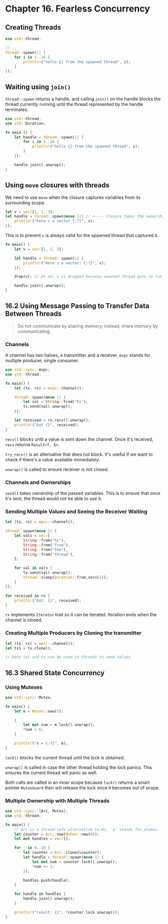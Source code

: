 # Chapter 16. Fearless Concurrency

## Creating Threads

```rust
use std::thread;

// ..
thread::spawn(|| {
    for i in 1..10 {
        println!("hello {} from the spawned thread", i);
    }
});
```

## Waiting using `join()`

`thread::spawn` returns a handle, and calling `join()` on the handle blocks the thread currently running until the thread represented by the handle terminates.

```rust
use std::thread;
use std::Duration;

fn main () {
    let handle = thread::spawn(|| {
        for i in 1..10 {
            println!("hello {} from the spawned thread", i);
        }
    });

    handle.join().unwrap();
}
```

## Using `move` closures with threads

We need to use `move` when the closure captures variables from its surrounding scope.

```rust
let v = vec![1, 2, 3];
let handle = thread::spawn(move ||{ // <---- closure takes the ownership of v
    println!("here's a vector {:?}", v);
});
```

This is to prevent `v` is always valid for the spawned thread that captured it.

```rust
fn main() {
    let v = vec![1, 2, 3];

    let handle = thread::spawn(|| {
        println!("Here's a vector: {:?}", v);
    });

    drop(v); // oh no! v is dropped because spawned thread gets to run

    handle.join().unwrap();
}
```

## 16.2 Using Message Passing to Transfer Data Between Threads

> Do not communicate by sharing memory; instead, share memory by communicating.

### Channels

A channel has two halves, a transmitter and a receiver. `mspc` stands for multiple producer, single consumer.

```rust
use std::sync::mspc;
use std::thread;

fn main() {
    let (tx, rx) = mspc::channel();

    thread::spawn(move || {
        let val = String::from("hi");
        tx.send(val).unwrap();
    });

    let received = rx.recv().unwrap();
    println!("Got {}", received);
}
```

`recv()` blocks until a value is sent down the channel. Once it's received, `recv` returns `Result<T, E>`.

`try_recv()` is an alternative that does not block. It's useful if we want to check if there's a value available immediately.

`unwrap()` is called to ensure receiver is not closed.

### Channels and Ownerships

`send()` takes ownership of the passed variables. This is to ensure that once it's sent, the thread would not be able to use it.

### Sending Multiple Values and Seeing the Receiver Waiting

```rust
let (tx, rx) = mpsc::channel();

thread::spawn(move || {
    let vals = vec![
        String::from("hi"),
        String::from("from"),
        String::from("the"),
        String::from("thread"),
    ];

    for val in vals {
        tx.send(val).unwrap();
        thread::sleep(Duration::from_secs(1));
    }
});

for received in rx {
    println!("Got: {}", received);
}
```

`rx` implements `Iterator` trait so it can be iterated. Iteration ends when the channel is closed.

### Creating Multiple Producers by Cloning the transmitter

```rust
let (tx, rx) = mpsc::channel();
let tx1 = tx.clone();

// both tx1 and tx can be used in threads to send values
```

## 16.3 Shared State Concurrency

### Using Mutexes

```rust
use std::sync::Mutex;

fn main() {
    let m = Mutex::new(5);

    {
        let mut num = m.lock().unwrap();
        *num = 6;
    }

    println!("m = {:?}", m);
}
```

`lock()` blocks the current thread until the lock is obtained.

`unwrap()` is called in case the other thread holding the lock panics. This ensures the current thread will panic as well.

Both calls are called in an inner scope because `lock()` returns a smart pointer `MutexGuard` then will release the lock once it becomes out of scope.

### Multiple Ownership with Multiple Threads

```rust
use std::sync::{Arc, Mutex};
use std::thread;

fn main() {
    // Arc is a thread-safe alternative to Rc. `a` stands for atomic.
    let counter = Arc::new(Mutex::new(0));
    let mut handles = vec![];

    for _ in 0..10 {
        let counter = Arc::clone(&counter);
        let handle = thread::spawn(move || {
            let mut num = counter.lock().unwrap();
            *num += 1;
        });

        handles.push(handle);
    }

    for handle in handles {
        handle.join().unwrap();
    }

    println!("result: {}", *counter.lock.unwrap());
}
```